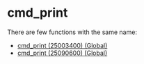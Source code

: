 # cmd_print

There are few functions with the same name:

- [cmd_print (25003400) (Global)](./cmd_print_25003400.md)
- [cmd_print (25090600) (Global)](./cmd_print_25090600.md)
